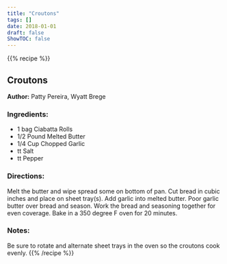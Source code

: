 ```yaml
---
title: "Croutons"
tags: []
date: 2018-01-01
draft: false
ShowTOC: false
---
```


{{% recipe %}}

## Croutons

**Author:** Patty Pereira, Wyatt Brege



### Ingredients:

-   1 bag Ciabatta Rolls
-   1/2 Pound Melted Butter
-   1/4 Cup Chopped Garlic
-   tt Salt
-   tt Pepper

### Directions: 

Melt the butter and wipe spread some on bottom of pan.
Cut bread in cubic inches and place on sheet tray(s).
Add garlic into melted butter.
Poor garlic butter over bread and season.
Work the bread and seasoning together for even coverage.
Bake in a 350 degree F oven for 20 minutes.

### Notes: 

Be sure to rotate and alternate sheet trays in the oven so the croutons
cook evenly.
{{% /recipe %}}
